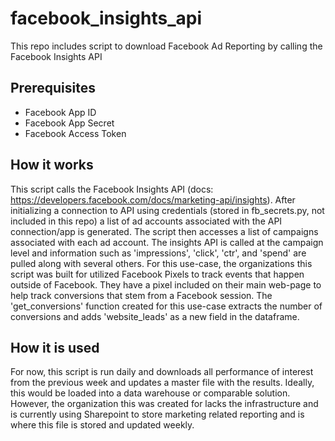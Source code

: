 # facebook_insights_api
This repo includes script to download Facebook Ad Reporting by calling the Facebook Insights API

## Prerequisites
- Facebook App ID
- Facebook App Secret
- Facebook Access Token

## How it works

This script calls the Facebook Insights API (docs: https://developers.facebook.com/docs/marketing-api/insights). After initializing a connection to API using credentials (stored in fb_secrets.py, not included in this repo) a list of ad accounts associated with the API connection/app is generated. The script then accesses a list of campaigns associated with each ad account. The insights API is called at the campaign level and information such as 'impressions', 'click', 'ctr', and 'spend' are pulled along with several others. For this use-case, the organizations this script was built for utilized Facebook Pixels to track events that happen outside of Facebook. They have a pixel included on their main web-page to help track conversions that stem from a Facebook session. The 'get_conversions' function created for this use-case extracts the number of conversions and adds 'website_leads' as a new field in the dataframe.

## How it is used

For now, this script is run daily and downloads all performance of interest from the previous week and updates a master file with the results. Ideally, this would be loaded into a data warehouse or comparable solution. However, the organization this was created for lacks the infrastructure and is currently using Sharepoint to store marketing related reporting and is where this file is stored and updated weekly. 
